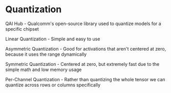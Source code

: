 # Quantization

QAI Hub - Qualcomm's open-source library used to quantize models for a specific chipset

Linear Quantization - Simple and easy to use

Asymmetric Quantization - Good for activations that aren't centered at zero, because it uses the range dynamically

Symmetric Quantization - Centered at zero, but extremely fast due to the simple math and low memory usage

Per-Channel Quantization - Rather than quantizing the whole tensor we can quantize across rows or columns specifically
